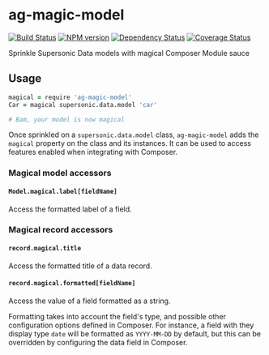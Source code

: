 ag-magic-model
========

[![Build Status](http://img.shields.io/travis/AppGyver/ag-magic-model/master.svg)](https://travis-ci.org/AppGyver/ag-magic-model)
[![NPM version](http://img.shields.io/npm/v/ag-magic-model.svg)](https://www.npmjs.org/package/ag-magic-model)
[![Dependency Status](http://img.shields.io/david/AppGyver/ag-magic-model.svg)](https://david-dm.org/AppGyver/ag-magic-model)
[![Coverage Status](https://img.shields.io/coveralls/AppGyver/ag-magic-model.svg)](https://coveralls.io/r/AppGyver/ag-magic-model)

Sprinkle Supersonic Data models with magical Composer Module sauce

## Usage

```coffeescript
magical = require 'ag-magic-model'
Car = magical supersonic.data.model 'car'

# Bam, your model is now magical
```

Once sprinkled on a `supersonic.data.model` class, `ag-magic-model` adds the `magical` property on the class and its instances. It can be used to access features enabled when integrating with Composer.

### Magical model accessors

#### `Model.magical.label[fieldName]`

Access the formatted label of a field.

### Magical record accessors

#### `record.magical.title`

Access the formatted title of a data record.

#### `record.magical.formatted[fieldName]`

Access the value of a field formatted as a string.

Formatting takes into account the field's type, and possible other configuration options defined in Composer. For instance, a field with they display type `date` will be formatted as `YYYY-MM-DD` by default, but this can be overridden by configuring the data field in Composer.

